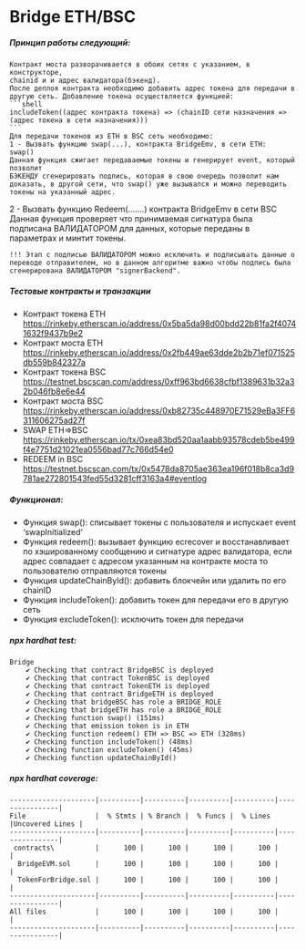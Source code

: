 # Bridge ETH/BSC

##### Принцип работы следующий:
    Контракт моста разворачивается в обоих сетях с указанием, в конструкторе, 
    chainid и и адрес валидатора(бэкенд). 
    После деплоя контракта необходимо добавить адрес токена для передачи в другую сеть. Добавление токена осуществляется функцией: 
    ```shell
    includeToken((адрес контракта токена) => (chainID сети назначения => (адрес токена в сети назначения)))
    ```
    Для передачи токенов из ETH в BSC сеть необходимо:
    1 - Вызвать функцию swap(...), контракта BridgeEmv, в сети ETH:
    swap()
    Данная функция сжигает передаваемые токены и генерирует event, который позволит
    БЭКЕНДУ сгенерировать подпись, которая в свою очередь позволит нам доказать, в другой сети, что swap() уже вызывался и можно переводить токены на указанный адрес.
2 - Вызвать функцию Redeem(.......) контракта BridgeEmv в сети BSC 
    Данная функция проверяет что принимаемая сигнатура была подписана ВАЛИДАТОРОМ
    для данных, которые переданы в параметрах и минтит токены.

    !!! Этап с подписью ВАЛИДАТОРОМ можно исключить и подписывать данные о переводе отправителем, но в данном алгоритме важно чтобы подпись была сгенерирована ВАЛИДАТОРОМ "signerBackend".
 
##### Тестовые контракты и транзакции
- Контракт токена ETH https://rinkeby.etherscan.io/address/0x5ba5da98d00bdd22b81fa2f40741632f9437b9e2
- Контракт моста ETH https://rinkeby.etherscan.io/address/0x2fb449ae63dde2b2b71ef071525db559b842327a
- Контракт токена BSC https://testnet.bscscan.com/address/0xff963bd6638cfbf1389631b32a32b046fb8e6e44
- Контракт моста BSC https://rinkeby.etherscan.io/address/0xb82735c448970E71529eBa3FF6311606275ad27f
- SWAP ETH=>BSC https://rinkeby.etherscan.io/tx/0xea83bd520aa1aabb93578cdeb5be499f4e7751d21021ea0556bad77c766d54e0
- REDEEM in BSC https://testnet.bscscan.com/tx/0x5478da8705ae363ea196f018b8ca3d9781ae272801543fed55d3281cff3163a4#eventlog


##### Функционал:
- Функция swap(): списывает токены с пользователя и испускает event ‘swapInitialized’
- Функция redeem(): вызывает функцию ecrecover и восстанавливает по хэшированному сообщению и сигнатуре адрес валидатора, если адрес совпадает с адресом указанным на контракте моста то пользователю отправляются токены
- Функция updateChainById(): добавить блокчейн или удалить по его chainID
- Функция includeToken(): добавить токен для передачи его в другую сеть
- Функция excludeToken(): исключить токен для передачи

##### npx hardhat test:
```shell
Bridge
    ✔ Checking that contract BridgeBSC is deployed
    ✔ Checking that contract TokenBSC is deployed
    ✔ Checking that contract TokenETH is deployed
    ✔ Checking that contract BridgeETH is deployed
    ✔ Checking that bridgeBSC has role a BRIDGE_ROLE
    ✔ Checking that bridgeETH has role a BRIDGE_ROLE
    ✔ Checking function swap() (151ms)
    ✔ Checking that emission token is in ETH
    ✔ Checking function redeem() ETH => BSC => ETH (328ms)
    ✔ Checking function includeToken() (48ms)
    ✔ Checking function excludeToken() (45ms)
    ✔ Checking function updateChainById()
```
##### npx hardhat coverage:
```shell
---------------------|----------|----------|----------|----------|----------------|
File                 |  % Stmts | % Branch |  % Funcs |  % Lines |Uncovered Lines |
---------------------|----------|----------|----------|----------|----------------|
 contracts\          |      100 |      100 |      100 |      100 |                |
  BridgeEVM.sol      |      100 |      100 |      100 |      100 |                |
  TokenForBridge.sol |      100 |      100 |      100 |      100 |                |
---------------------|----------|----------|----------|----------|----------------|
All files            |      100 |      100 |      100 |      100 |                |
---------------------|----------|----------|----------|----------|----------------|
```